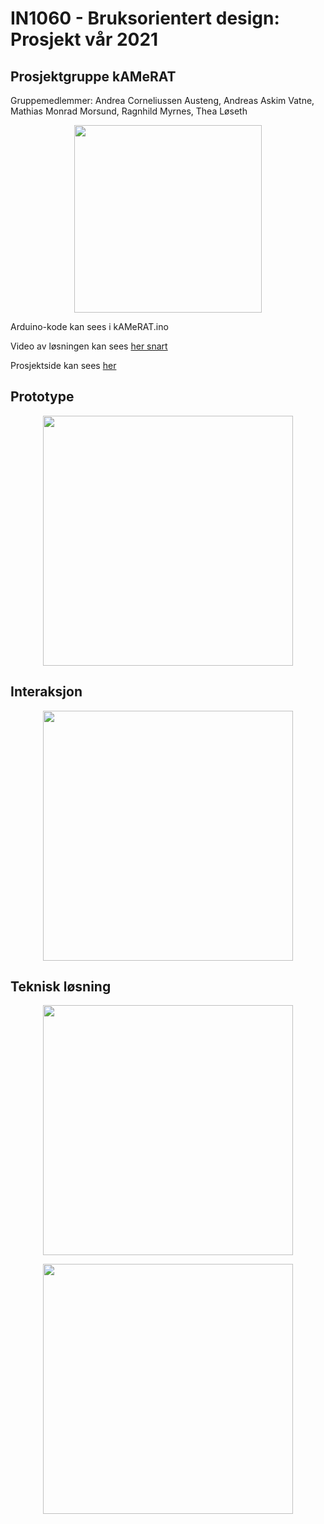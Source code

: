 # IN1060 - Bruksorientert design: Prosjekt vår 2021
## Prosjektgruppe kAMeRAT 
Gruppemedlemmer: Andrea Corneliussen Austeng, Andreas Askim Vatne, Mathias Monrad Morsund, Ragnhild Myrnes, Thea Løseth
<p align="center">
  <img width="300" src="https://user-images.githubusercontent.com/78514454/120864459-87d66480-c58c-11eb-846a-10a4990b4771.PNG">
</p>

Arduino-kode kan sees i kAMeRAT.ino

Video av løsningen kan sees [her snart](https://www.uio.no/studier/emner/matnat/ifi/IN1060/v21/prosjekter-var-2021/kamerat/)

Prosjektside kan sees [her](https://www.uio.no/studier/emner/matnat/ifi/IN1060/v21/prosjekter-var-2021/kamerat/)

## Prototype
<p align="center">
  <img width="400" src="https://user-images.githubusercontent.com/78514454/120864403-768d5800-c58c-11eb-9f00-547097453604.PNG">
</p>

## Interaksjon
<p align="center">
  <img width="400" src="https://user-images.githubusercontent.com/78514454/120864423-7a20df00-c58c-11eb-8833-720f272e6028.PNG">
</p>

## Teknisk løsning
<p align="center">
  <img width="400" src="https://user-images.githubusercontent.com/78514454/120864430-7beaa280-c58c-11eb-9e10-9838237554d2.PNG">
</p>
<p align="center">
  <img width="400" src="https://user-images.githubusercontent.com/78514454/120110714-e8ba0300-c16e-11eb-899e-0caedbc1aa85.png">
</p>




